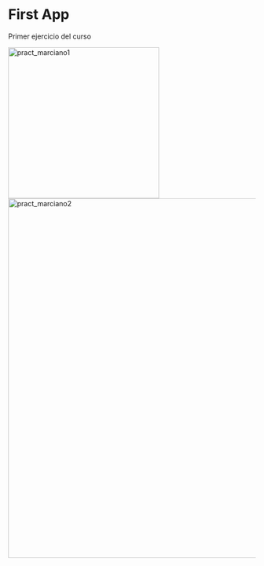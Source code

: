 # First App

Primer ejercicio del curso

<img width="307" alt="pract_marciano1" src="https://user-images.githubusercontent.com/17746363/205517066-e82aa297-f45e-4d43-b537-a80b4d55b631.png">


<img width="731" alt="pract_marciano2" src="https://user-images.githubusercontent.com/17746363/205517088-3c4d2ec2-0ab6-4b6f-8e67-bab83b369c08.png">



